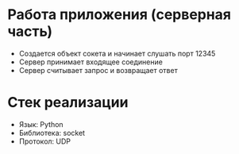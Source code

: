 # Работа приложения (серверная часть)

- Создается объект сокета и начинает слушать порт 12345
- Сервер принимает входящее соединение
- Сервер считывает запрос и возвращает ответ

# Стек реализации

- Язык: Python
- Библиотека: socket
- Протокол: UDP